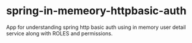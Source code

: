 # spring-in-memeory-httpbasic-auth

App for understanding spring http basic auth using in memory user detail service along with ROLES and permissions.
